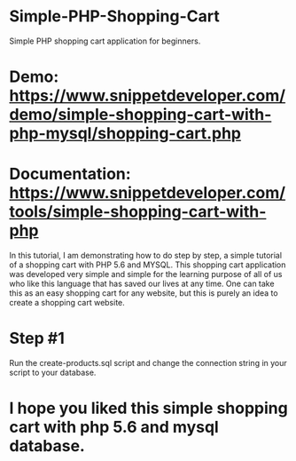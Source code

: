 # Simple-PHP-Shopping-Cart
Simple PHP shopping cart application for beginners.

# Demo: https://www.snippetdeveloper.com/demo/simple-shopping-cart-with-php-mysql/shopping-cart.php

# Documentation: https://www.snippetdeveloper.com/tools/simple-shopping-cart-with-php

In this tutorial, I am demonstrating how to do step by step, a simple tutorial of a shopping cart with PHP 5.6 and MYSQL. This shopping cart application was developed very simple and simple for the learning purpose of all of us who like this language that has saved our lives at any time. One can take this as an easy shopping cart for any website, but this is purely an idea to create a shopping cart website.

# Step #1
Run the create-products.sql script and change the connection string in your script to your database.

# I hope you liked this simple shopping cart with php 5.6 and mysql database.

